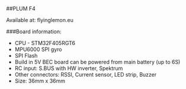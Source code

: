 ##PLUM F4

Available at: flyinglemon.eu

###Board information:

- CPU - STM32F405RGT6
- MPU6000 SPI gyro
- SPI Flash
- Build in 5V BEC board can be powered from main battery (up to 6S)
- RC input: S.BUS with HW inverter, Spektrum
- Other connectors: RSSI, Current sensor, LED strip, Buzzer
- Size: 36mm x 36mm


